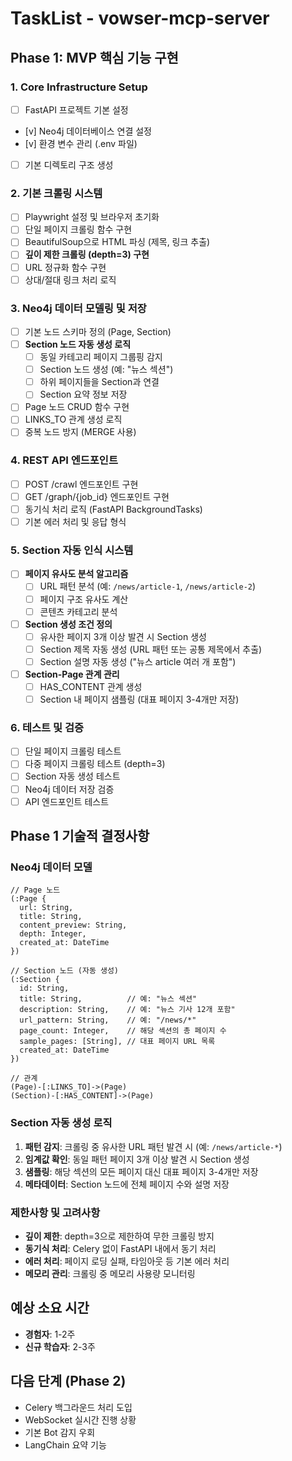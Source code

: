 # TaskList - vowser-mcp-server

## Phase 1: MVP 핵심 기능 구현

### 1. Core Infrastructure Setup
- [ ] FastAPI 프로젝트 기본 설정
- [v] Neo4j 데이터베이스 연결 설정
- [v] 환경 변수 관리 (.env 파일)
- [ ] 기본 디렉토리 구조 생성

### 2. 기본 크롤링 시스템
- [ ] Playwright 설정 및 브라우저 초기화
- [ ] 단일 페이지 크롤링 함수 구현
- [ ] BeautifulSoup으로 HTML 파싱 (제목, 링크 추출)
- [ ] **깊이 제한 크롤링 (depth=3) 구현**
- [ ] URL 정규화 함수 구현
- [ ] 상대/절대 링크 처리 로직

### 3. Neo4j 데이터 모델링 및 저장
- [ ] 기본 노드 스키마 정의 (Page, Section)
- [ ] **Section 노드 자동 생성 로직**
  - [ ] 동일 카테고리 페이지 그룹핑 감지
  - [ ] Section 노드 생성 (예: "뉴스 섹션")
  - [ ] 하위 페이지들을 Section과 연결
  - [ ] Section 요약 정보 저장
- [ ] Page 노드 CRUD 함수 구현
- [ ] LINKS_TO 관계 생성 로직
- [ ] 중복 노드 방지 (MERGE 사용)

### 4. REST API 엔드포인트
- [ ] POST /crawl 엔드포인트 구현
- [ ] GET /graph/{job_id} 엔드포인트 구현
- [ ] 동기식 처리 로직 (FastAPI BackgroundTasks)
- [ ] 기본 에러 처리 및 응답 형식

### 5. Section 자동 인식 시스템
- [ ] **페이지 유사도 분석 알고리즘**
  - [ ] URL 패턴 분석 (예: `/news/article-1`, `/news/article-2`)
  - [ ] 페이지 구조 유사도 계산
  - [ ] 콘텐츠 카테고리 분석
- [ ] **Section 생성 조건 정의**
  - [ ] 유사한 페이지 3개 이상 발견 시 Section 생성
  - [ ] Section 제목 자동 생성 (URL 패턴 또는 공통 제목에서 추출)
  - [ ] Section 설명 자동 생성 ("뉴스 article 여러 개 포함")
- [ ] **Section-Page 관계 관리**
  - [ ] HAS_CONTENT 관계 생성
  - [ ] Section 내 페이지 샘플링 (대표 페이지 3-4개만 저장)

### 6. 테스트 및 검증
- [ ] 단일 페이지 크롤링 테스트
- [ ] 다중 페이지 크롤링 테스트 (depth=3)
- [ ] Section 자동 생성 테스트
- [ ] Neo4j 데이터 저장 검증
- [ ] API 엔드포인트 테스트

## Phase 1 기술적 결정사항

### Neo4j 데이터 모델
```cypher
// Page 노드
(:Page {
  url: String,
  title: String,
  content_preview: String,
  depth: Integer,
  created_at: DateTime
})

// Section 노드 (자동 생성)
(:Section {
  id: String,
  title: String,          // 예: "뉴스 섹션"
  description: String,    // 예: "뉴스 기사 12개 포함"
  url_pattern: String,    // 예: "/news/*"
  page_count: Integer,    // 해당 섹션의 총 페이지 수
  sample_pages: [String], // 대표 페이지 URL 목록
  created_at: DateTime
})

// 관계
(Page)-[:LINKS_TO]->(Page)
(Section)-[:HAS_CONTENT]->(Page)
```

### Section 자동 생성 로직
1. **패턴 감지**: 크롤링 중 유사한 URL 패턴 발견 시 (예: `/news/article-*`)
2. **임계값 확인**: 동일 패턴 페이지 3개 이상 발견 시 Section 생성
3. **샘플링**: 해당 섹션의 모든 페이지 대신 대표 페이지 3-4개만 저장
4. **메타데이터**: Section 노드에 전체 페이지 수와 설명 저장

### 제한사항 및 고려사항
- **깊이 제한**: depth=3으로 제한하여 무한 크롤링 방지
- **동기식 처리**: Celery 없이 FastAPI 내에서 동기 처리
- **에러 처리**: 페이지 로딩 실패, 타임아웃 등 기본 에러 처리
- **메모리 관리**: 크롤링 중 메모리 사용량 모니터링

## 예상 소요 시간
- **경험자**: 1-2주
- **신규 학습자**: 2-3주

## 다음 단계 (Phase 2)
- Celery 백그라운드 처리 도입
- WebSocket 실시간 진행 상황
- 기본 Bot 감지 우회
- LangChain 요약 기능